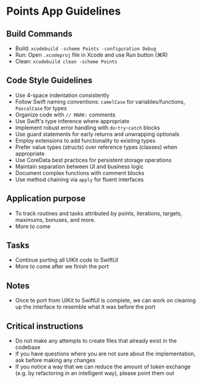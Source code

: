 # Points App Guidelines

## Build Commands
- Build: `xcodebuild -scheme Points -configuration Debug`
- Run: Open `.xcodeproj` file in Xcode and use Run button (⌘R)
- Clean: `xcodebuild clean -scheme Points`

## Code Style Guidelines
- Use 4-space indentation consistently
- Follow Swift naming conventions: `camelCase` for variables/functions, `PascalCase` for types
- Organize code with `// MARK:` comments
- Use Swift's type inference where appropriate
- Implement robust error handling with `do`-`try`-`catch` blocks
- Use guard statements for early returns and unwrapping optionals
- Employ extensions to add functionality to existing types
- Prefer value types (structs) over reference types (classes) when appropriate
- Use CoreData best practices for persistent storage operations
- Maintain separation between UI and business logic
- Document complex functions with comment blocks
- Use method chaining via `apply` for fluent interfaces

## Application purpose
- To track routines and tasks attributed by points, iterations, targets, maximums, bonuses, and more.
- More to come

## Tasks
- Continue porting all UIKit code to SwiftUI
- More to come after we finish the port

## Notes
- Once te port from UIKit to SwiftUI is complete, we can work on cleaning up the interface to resemble what it was before the port

## Critical instructions
- Do not make any attempts to create files that already exist in the codebase
- If you have questions where you are not sure about the implementation, ask before making any changes
- If you notice a way that we can reduce the amount of token exchange (e.g. by refactoring in an intelligent way), please point them out
